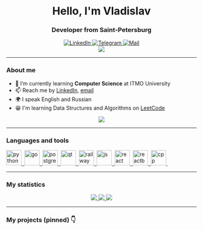 <div id="header" align="center">
    <h1>Hello, I'm  Vladislav </h1>
    <h3>Developer from Saint-Petersburg</h3>
</div>

<div id="socials" align="center">
  <a href="https://www.linkedin.com/in/vladislav-bordiug/">
    <img src="https://img.shields.io/badge/LinkedIn-blue?style=for-the-badge&logo=linkedin&logoColor=white" alt="LinkedIn"/>
  </a>
  <a href="https://t.me/vlad_bordiug">
    <img src="https://img.shields.io/badge/Telegram-blue?style=for-the-badge&logo=telegram&logoColor=white" alt="Telegram"/>
  </a>
  <a href="mailto:vladislav.bordioug@gmail.com">
    <img src="https://img.shields.io/badge/-Email-red?style=for-the-badge&logo=gmail&logoColor=white" alt="Mail">
  </a>
</div>

<div id="info" align="center">
<a href="https://github.com/vladislav-bordiug">
    <img src="https://github-stats-alpha.vercel.app/api?username=vladislav-bordiug&cc=ffffff&tc=434d58&ic=4c71f2&bc=e4e2e2">
</a>
</div>

---

### About me
- 🌱 I’m currently learning **Computer Science** at ITMO University
- 📫 Reach me by [LinkedIn](https://www.linkedin.com/in/vladislav-bordiug/), [email](mailto:vladislav.bordioug@gmail.com)
- 🌍 I speak English and Russian
- :grin: I'm learning Data Structures and Algorithms on [LeetCode](https://leetcode.com/vladislav-bordiug/)

<div id="leetcode" align="center">
<a href="https://github.com/vladislav-bordiug">
    <img src="https://leetcard.jacoblin.cool/vladislav-bordiug?theme=light&font=Zen%20Kurenaido&ext=heatmap">
</a>
</div>

---

### Languages and tools

<a href="https://github.com/vladislav-bordiug">
<img src="https://cdn.jsdelivr.net/gh/devicons/devicon@latest/icons/python/python-original.svg" title="python" width="40" height="40"/>&nbsp;
</a>
<a href="https://github.com/vladislav-bordiug">
<img src="https://cdn.jsdelivr.net/gh/devicons/devicon@latest/icons/go/go-original.svg" title="go" width="40" height="40"/>&nbsp;
</a>
<a href="https://github.com/vladislav-bordiug">
<img src="https://cdn.jsdelivr.net/gh/devicons/devicon/icons/postgresql/postgresql-original.svg" title="postgresql" width="40" height="40"/>&nbsp;
</a>
<a href="https://github.com/vladislav-bordiug">
<img src="https://cdn.jsdelivr.net/gh/devicons/devicon@latest/icons/qt/qt-original.svg" title="qt" width="40" height="40"/>&nbsp;
</a>
<a href="https://github.com/vladislav-bordiug">
<img src="https://railway.app/brand/logo-dark.png" title="railway" width="40" height="40"/>&nbsp;
</a>
<a href="https://github.com/vladislav-bordiug">
<img src="https://cdn.jsdelivr.net/gh/devicons/devicon/icons/javascript/javascript-original.svg" title="js" width="40" height="40"/>&nbsp;
</a>
<a href="https://github.com/vladislav-bordiug">
<img src="https://cdn.jsdelivr.net/gh/devicons/devicon@latest/icons/react/react-original.svg" title="react" width="40" height="40"/>&nbsp;
</a>
<a href="https://github.com/vladislav-bordiug">
<img src="https://cdn.jsdelivr.net/gh/devicons/devicon@latest/icons/reactbootstrap/reactbootstrap-original.svg" title="reactbootstrap" width="40" height="40"/>&nbsp;
</a>
<a href="https://github.com/vladislav-bordiug">
<img src="https://cdn.jsdelivr.net/gh/devicons/devicon@latest/icons/cplusplus/cplusplus-original.svg" title="cpp" width="40" height="40"/>&nbsp;
</a>

---

### My statistics

<div id="stat" align="center">
    <a href="https://github.com/vladislav-bordiug">
    <img src="https://github-profile-summary-cards.vercel.app/api/cards/stats?username=vladislav-bordiug&theme=default"/>
    </a>
    <a href="https://github.com/vladislav-bordiug">
    <img src="https://github-profile-summary-cards.vercel.app/api/cards/repos-per-language?username=vladislav-bordiug&theme=default"/>
    </a>
    <a href="https://github.com/vladislav-bordiug">
    <img src="https://github-profile-summary-cards.vercel.app/api/cards/profile-details?username=vladislav-bordiug&theme=default"/>
    </a>
</div>

---

### My projects (pinned) :point_down:
